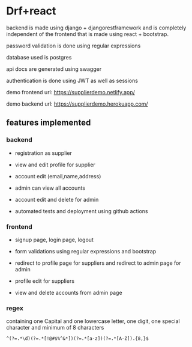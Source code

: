 # Drf+react

backend is made using django + djangorestframework and is completely independent of the frontend that is made using react + bootstrap.

password validation is done using regular expressions

database used is postgres

api docs are generated using swagger

authentication is done using JWT as well as sessions

demo frontend url: https://supplierdemo.netlify.app/

demo backend url: https://supplierdemo.herokuapp.com/

## features implemented

### backend

- registration as supplier
- view and edit profile for supplier
- account edit (email,name,address)
- admin can view all accounts
- account edit and delete for admin

- automated tests and deployment using github actions

### frontend

- signup page, login page, logout

- form validations using regular expressions and bootstrap

- redirect to profile page for suppliers and redirect to admin page for admin
- profile edit for suppliers
- view and delete accounts from admin page

### regex

containing one Capital and one lowercase letter, one digit, one special character
and minimum of 8 characters

`^(?=.*\d)(?=.*[!@#$%^&*])(?=.*[a-z])(?=.*[A-Z]).{8,}$`
